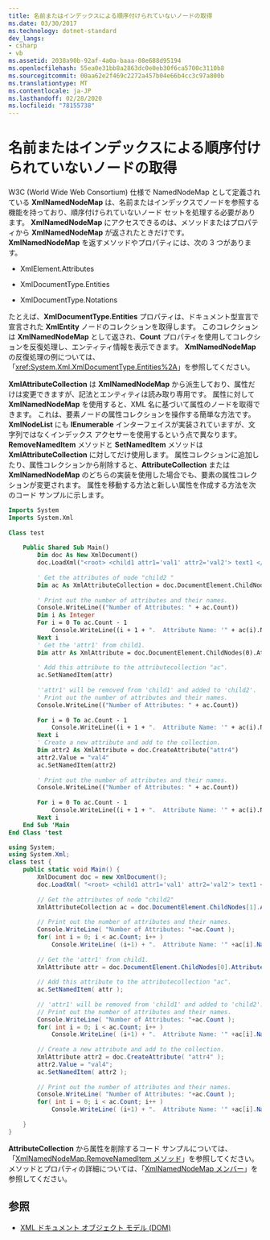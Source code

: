 ```yaml
---
title: 名前またはインデックスによる順序付けられていないノードの取得
ms.date: 03/30/2017
ms.technology: dotnet-standard
dev_langs:
- csharp
- vb
ms.assetid: 2038a90b-92af-4a0a-baaa-08e688d95194
ms.openlocfilehash: 55ea0e31bb8a2863dc0e0eb30f6ca5700c3110b8
ms.sourcegitcommit: 00aa62e2f469c2272a457b04e66b4cc3c97a800b
ms.translationtype: MT
ms.contentlocale: ja-JP
ms.lasthandoff: 02/28/2020
ms.locfileid: "78155738"
---
```

# <a name="unordered-node-retrieval-by-name-or-index"></a>名前またはインデックスによる順序付けられていないノードの取得
W3C (World Wide Web Consortium) 仕様で NamedNodeMap として定義されている **XmlNamedNodeMap** は、名前またはインデックスでノードを参照する機能を持っており、順序付けられていないノード セットを処理する必要があります。 **XmlNamedNodeMap** にアクセスできるのは、メソッドまたはプロパティから **XmlNamedNodeMap** が返されたときだけです。 **XmlNamedNodeMap** を返すメソッドやプロパティには、次の 3 つがあります。  
  
- XmlElement.Attributes  
  
- XmlDocumentType.Entities  
  
- XmlDocumentType.Notations  
  
 たとえば、**XmlDocumentType.Entities** プロパティは、ドキュメント型宣言で宣言された **XmlEntity** ノードのコレクションを取得します。 このコレクションは **XmlNamedNodeMap** として返され、**Count** プロパティを使用してコレクションを反復処理し、エンティティ情報を表示できます。 **XmlNamedNodeMap** の反復処理の例については、「<xref:System.Xml.XmlDocumentType.Entities%2A>」を参照してください。  
  
 **XmlAttributeCollection** は **XmlNamedNodeMap** から派生しており、属性だけは変更できますが、記法とエンティティは読み取り専用です。 属性に対して **XmlNamedNodeMap** を使用すると、XML 名に基づいて属性のノードを取得できます。 これは、要素ノードの属性コレクションを操作する簡単な方法です。 **XmlNodeList** にも **IEnumerable** インターフェイスが実装されていますが、文字列ではなくインデックス アクセサーを使用するという点で異なります。 **RemoveNamedItem** メソッドと **SetNamedItem** メソッドは **XmlAttributeCollection** に対してだけ使用します。 属性コレクションに追加したり、属性コレクションから削除すると、**AttributeCollection** または **XmlNamedNodeMap** のどちらの実装を使用した場合でも、要素の属性コレクションが変更されます。 属性を移動する方法と新しい属性を作成する方法を次のコード サンプルに示します。  
  
```vb  
Imports System  
Imports System.Xml  
  
Class test  
  
    Public Shared Sub Main()  
        Dim doc As New XmlDocument()  
        doc.LoadXml("<root> <child1 attr1='val1' attr2='val2'> text1 </child1> <child2 attr3='val3'> text2 </child2> </root> ")  
  
        ' Get the attributes of node "child2 "  
        Dim ac As XmlAttributeCollection = doc.DocumentElement.ChildNodes(1).Attributes  
  
        ' Print out the number of attributes and their names.  
        Console.WriteLine(("Number of Attributes: " + ac.Count))  
        Dim i As Integer  
        For i = 0 To ac.Count - 1  
            Console.WriteLine((i + 1 + ".  Attribute Name: '" + ac(i).Name + "'  Attribute Value:  '" + ac(i).Value + "'"))  
        Next i  
        ' Get the 'attr1' from child1.  
        Dim attr As XmlAttribute = doc.DocumentElement.ChildNodes(0).Attributes(0)  
  
        ' Add this attribute to the attributecollection "ac".  
        ac.SetNamedItem(attr)  
  
        ''attr1' will be removed from 'child1' and added to 'child2'.  
        ' Print out the number of attributes and their names.  
        Console.WriteLine(("Number of Attributes: " + ac.Count))  
  
        For i = 0 To ac.Count - 1  
            Console.WriteLine((i + 1 + ".  Attribute Name: '" + ac(i).Name + "'  Attribute Value:  '" + ac(i).Value + "'"))  
        Next i  
        ' Create a new attribute and add to the collection.  
        Dim attr2 As XmlAttribute = doc.CreateAttribute("attr4")  
        attr2.Value = "val4"  
        ac.SetNamedItem(attr2)  
  
        ' Print out the number of attributes and their names.  
        Console.WriteLine(("Number of Attributes: " + ac.Count))  
  
        For i = 0 To ac.Count - 1  
            Console.WriteLine((i + 1 + ".  Attribute Name: '" + ac(i).Name + "'  Attribute Value:  '" + ac(i).Value + "'"))  
        Next i  
    End Sub 'Main  
End Class 'test  
```  
  
```csharp  
using System;  
using System.Xml;  
class test {  
    public static void Main() {  
        XmlDocument doc = new XmlDocument();  
        doc.LoadXml( "<root> <child1 attr1='val1' attr2='val2'> text1 </child1> <child2 attr3='val3'> text2 </child2> </root> " );  
  
        // Get the attributes of node "child2"  
        XmlAttributeCollection ac = doc.DocumentElement.ChildNodes[1].Attributes;  
  
        // Print out the number of attributes and their names.  
        Console.WriteLine( "Number of Attributes: "+ac.Count );  
        for( int i = 0; i < ac.Count; i++ )  
            Console.WriteLine( (i+1) + ".  Attribute Name: '" +ac[i].Name+ "'  Attribute Value:  '"+ ac[i].Value +"'" );
  
        // Get the 'attr1' from child1.  
        XmlAttribute attr = doc.DocumentElement.ChildNodes[0].Attributes[0];  
  
        // Add this attribute to the attributecollection "ac".  
        ac.SetNamedItem( attr );  
  
        // 'attr1' will be removed from 'child1' and added to 'child2'.  
        // Print out the number of attributes and their names.  
        Console.WriteLine( "Number of Attributes: "+ac.Count );
        for( int i = 0; i < ac.Count; i++ )  
            Console.WriteLine( (i+1) + ".  Attribute Name: '" +ac[i].Name+ "'  Attribute Value:  '"+ ac[i].Value +"'" );
  
        // Create a new attribute and add to the collection.  
        XmlAttribute attr2 = doc.CreateAttribute( "attr4" );  
        attr2.Value = "val4";  
        ac.SetNamedItem( attr2 );  
  
        // Print out the number of attributes and their names.  
        Console.WriteLine( "Number of Attributes: "+ac.Count );
        for( int i = 0; i < ac.Count; i++ )  
            Console.WriteLine( (i+1) + ".  Attribute Name: '" +ac[i].Name+ "'  Attribute Value:  '"+ ac[i].Value +"'" );
  
    }  
}  
```  
  
 **AttributeCollection** から属性を削除するコード サンプルについては、「[XmlNamedNodeMap.RemoveNamedItem メソッド](xref:System.Xml.XmlNamedNodeMap.RemoveNamedItem%2A)」を参照してください。 メソッドとプロパティの詳細については、「[XmlNamedNodeMap メンバー](xref:System.Xml.XmlNamedNodeMap)」を参照してください。  
  
## <a name="see-also"></a>参照

- [XML ドキュメント オブジェクト モデル (DOM)](../../../../docs/standard/data/xml/xml-document-object-model-dom.md)

